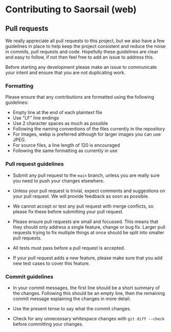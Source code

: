 # Contributing to Saorsail (web)

## Pull requests

We really appreciate all pull requests to this project, but we also have a few guidelines in place to help keep the
project consistent and reduce the noise in commits, pull requests and code. Hopefully these guidelines are clear and
easy to follow, if not then feel free to add an issue to address this.

Before starting any development please make an issue to communicate your intent and ensure that you are not duplicating
work.

### Formatting

Please ensure that any contributions are formatted using the following guidelines:

* Empty line at the end of each plaintext file
* Use "LF" line endings
* Use 2 character spaces as much as possible
* Following the naming conventions of the files currently in the repository
* For images, webp is preferred although for larger images you can use JPEG.
* For source files, a line length of 120 is encouraged
* Following the same formatting as currently in use

### Pull request guidelines

* Submit any pull request to the `main` branch, unless you are really sure you need to push your changes elsewhere.

* Unless your pull request is trivial, expect comments and suggestions on your pull request. We will provide feedback as
  soon as possible.

* We cannot accept or test any pull request with merge conflicts, so please fix these before submitting your pull
  request.

* Please ensure pull requests are small and focussed. This means that they should only address a single feature, change
  or bug fix. Larger pull requests trying to fix multiple things at once should be split into smaller pull requests.

* All tests must pass before a pull request is accepted.

* If your pull request adds a new feature, please make sure that you add new test cases to cover this feature.

### Commit guidelines

* In your commit messages, the first line should be a short summary of the changes. Following this should be an empty
  line, then the remaining commit message explaining the changes in more detail.

* Use the present tense to say what the commit changes.

* Check for any unnecessary whitespace changes with `git diff --check` before committing your changes.
